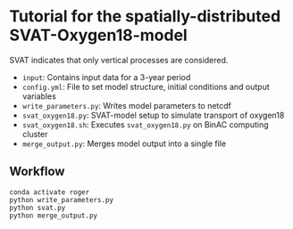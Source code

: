 # Tutorial for the spatially-distributed SVAT-Oxygen18-model
SVAT indicates that only vertical processes are considered.

- `input`: Contains input data for a 3-year period
- `config.yml`: File to set model structure, initial conditions and output variables
- `write_parameters.py`: Writes model parameters to netcdf
- `svat_oxygen18.py`: SVAT-model setup to simulate transport of oxygen18
- `svat_oxygen18.sh`: Executes `svat_oxygen18.py` on BinAC computing cluster
- `merge_output.py`: Merges model output into a single file

## Workflow
```
conda activate roger
python write_parameters.py
python svat.py
python merge_output.py
```